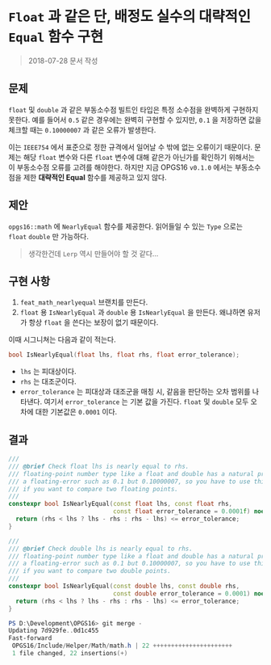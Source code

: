 # `Float` 과 같은 단, 배정도 실수의 대략적인 `Equal` 함수 구현

> 2018-07-28 문서 작성

## 문제

`float` 및 `double` 과 같은 부동소수점 빌트인 타입은 특정 소수점을 완벽하게 구현하지 못한다. 예를 들어서 `0.5` 같은 경우에는 완벽히 구현할 수 있지만, `0.1` 을 저장하면 값을 체크할 때는 `0.10000007` 과 같은 오류가 발생한다. 

이는 `IEEE754` 에서 표준으로 정한 규격에서 일어날 수 밖에 없는 오류이기 때문이다. 문제는 해당 `float` 변수와 다른 `float` 변수에 대해 같은가 아닌가를 확인하기 위해서는 이 부동소수점 오류를 고려를 해야한다. 하지만 지금 OPGS16 `v0.1.0` 에서는 부동소수점을 제한 **대략적인 Equal** 함수를 제공하고 있지 않다.

## 제안

`opgs16::math` 에 `NearlyEqual` 함수를 제공한다. 읽어들일 수 있는 `Type` 으로는 `float` `double` 만 가능하다.

> 생각한건데 `Lerp` 역시 만들어야 할 것 같다...

## 구현 사항

1. `feat_math_nearlyequal` 브랜치를 만든다.
2. `float` 용 `IsNearlyEqual` 과 `double` 용 `IsNearlyEqual` 을 만든다. 왜냐하면 유저가 항상 `float` 을 쓴다는 보장이 없기 때문이다. 

이때 시그니쳐는 다음과 같이 적는다.

``` c++
bool IsNearlyEqual(float lhs, float rhs, float error_tolerance);
```

* `lhs` 는 피대상이다.
* `rhs` 는 대조군이다.
* `error_tolerance` 는 피대상과 대조군을 매칭 시, 같음을 판단하는 오차 범위를 나타낸다. 여기서 `error_tolerance` 는 기본 값을 가진다. `float` 및 `double` 모두 오차에 대한 기본값은 `0.0001` 이다.

## 결과

``` c++
///
/// @brief Check float lhs is nearly equal to rhs.
/// floating-point number type like a float and double has a natural problem like
/// a floating-error such as 0.1 but 0.10000007, so you have to use this function
/// if you want to compare two floating points.
///
constexpr bool IsNearlyEqual(const float lhs, const float rhs,
                             const float error_tolerance = 0.0001f) noexcept {
  return (rhs < lhs ? lhs - rhs : rhs - lhs) <= error_tolerance;
}

///
/// @brief Check double lhs is nearly equal to rhs.
/// floating-point number type like a float and double has a natural problem like
/// a floating-error such as 0.1 but 0.10000007, so you have to use this function
/// if you want to compare two double points.
///
constexpr bool IsNearlyEqual(const double lhs, const double rhs,
                             const double error_tolerance = 0.0001) noexcept {
  return (rhs < lhs ? lhs - rhs : rhs - lhs) <= error_tolerance;
}
```

``` powershell
PS D:\Development\OPGS16> git merge -
Updating 7d929fe..0d1c455
Fast-forward
 OPGS16/Include/Helper/Math/math.h | 22 ++++++++++++++++++++++
 1 file changed, 22 insertions(+)
```

